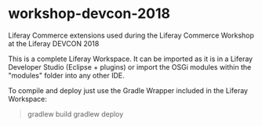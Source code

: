 # workshop-devcon-2018
Liferay Commerce extensions used during the Liferay Commerce Workshop at the Liferay DEVCON 2018

This is a complete Liferay Workspace. It can be imported as it is in a Liferay Developer Studio (Eclipse + plugins) or import the OSGi modules within the "modules" folder into any other IDE.

To compile and deploy just use the Gradle Wrapper included in the Liferay Workspace:
>gradlew build
>gradlew deploy
